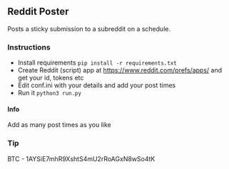 ## Reddit Poster

Posts a sticky submission to a subreddit on a schedule.

### Instructions

- Install requirements ```pip install -r requirements.txt```
- Create Reddit (script) app at https://www.reddit.com/prefs/apps/ and get your id, tokens etc
- Edit conf.ini with your details and add your post times
- Run it ```python3 run.py```

#### Info

Add as many post times as you like

### Tip

BTC - 1AYSiE7mhR9XshtS4mU2rRoAGxN8wSo4tK
